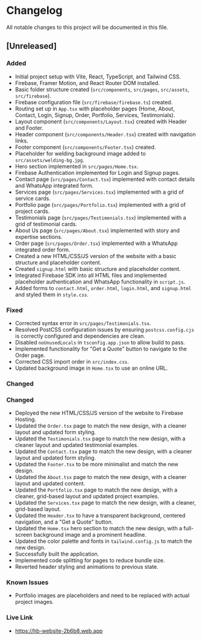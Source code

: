 # Changelog

All notable changes to this project will be documented in this file.

## [Unreleased]

### Added
- Initial project setup with Vite, React, TypeScript, and Tailwind CSS.
- Firebase, Framer Motion, and React Router DOM installed.
- Basic folder structure created (`src/components`, `src/pages`, `src/assets`, `src/firebase`).
- Firebase configuration file (`src/firebase/firebase.ts`) created.
- Routing set up in `App.tsx` with placeholder pages (Home, About, Contact, Login, Signup, Order, Portfolio, Services, Testimonials).
- Layout component (`src/components/Layout.tsx`) created with Header and Footer.
- Header component (`src/components/Header.tsx`) created with navigation links.
- Footer component (`src/components/Footer.tsx`) created.
- Placeholder for welding background image added to `src/assets/welding-bg.jpg`.
- Hero section implemented in `src/pages/Home.tsx`.
- Firebase Authentication implemented for Login and Signup pages.
- Contact page (`src/pages/Contact.tsx`) implemented with contact details and WhatsApp integrated form.
- Services page (`src/pages/Services.tsx`) implemented with a grid of service cards.
- Portfolio page (`src/pages/Portfolio.tsx`) implemented with a grid of project cards.
- Testimonials page (`src/pages/Testimonials.tsx`) implemented with a grid of testimonial cards.
- About Us page (`src/pages/About.tsx`) implemented with story and expertise sections.
- Order page (`src/pages/Order.tsx`) implemented with a WhatsApp integrated order form.
- Created a new HTML/CSS/JS version of the website with a basic structure and placeholder content.
- Created `signup.html` with basic structure and placeholder content.
- Integrated Firebase SDK into all HTML files and implemented placeholder authentication and WhatsApp functionality in `script.js`.
- Added forms to `contact.html`, `order.html`, `login.html`, and `signup.html` and styled them in `style.css`.

### Fixed
- Corrected syntax error in `src/pages/Testimonials.tsx`.
- Resolved PostCSS configuration issues by ensuring `postcss.config.cjs` is correctly configured and dependencies are clean.
- Disabled `noUnusedLocals` in `tsconfig.app.json` to allow build to pass.
- Implemented functionality for "Get a Quote" button to navigate to the Order page.
- Corrected CSS import order in `src/index.css`.
- Updated background image in `Home.tsx` to use an online URL.

### Changed
### Changed
- Deployed the new HTML/CSS/JS version of the website to Firebase Hosting.
- Updated the `Order.tsx` page to match the new design, with a cleaner layout and updated form styling.
- Updated the `Testimonials.tsx` page to match the new design, with a cleaner layout and updated testimonial examples.
- Updated the `Contact.tsx` page to match the new design, with a cleaner layout and updated form styling.
- Updated the `Footer.tsx` to be more minimalist and match the new design.
- Updated the `About.tsx` page to match the new design, with a cleaner layout and updated content.
- Updated the `Portfolio.tsx` page to match the new design, with a cleaner, grid-based layout and updated project examples.
- Updated the `Services.tsx` page to match the new design, with a cleaner, grid-based layout.
- Updated the `Header.tsx` to have a transparent background, centered navigation, and a "Get a Quote" button.
- Updated the `Home.tsx` hero section to match the new design, with a full-screen background image and a prominent headline.
- Updated the color palette and fonts in `tailwind.config.js` to match the new design.
- Successfully built the application.
- Implemented code splitting for pages to reduce bundle size.
- Reverted header styling and animations to previous state.

### Known Issues
- Portfolio images are placeholders and need to be replaced with actual project images.

### Live Link
- https://hb-website-2b6b8.web.app